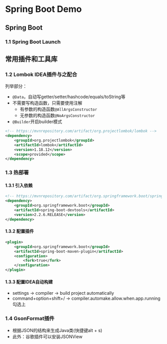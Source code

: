 # Spring Boot Demo

## Spring Boot
### 1.1 Spring Boot Launch

## 常用插件和工具库
### 1.2 Lombok IDEA插件与之配合
列举部分：
- ```@Data```，自动写getter/setter/hashcode/equals/toString等
- 不需要写构造函数，只需要使用注解
    - 有参数的构造函数```@AllArgsConstructor```
    - 无参数的构造函数```@NoArgsConstructor```
- ```@Builder```开启builder模式
```xml
<!-- https://mvnrepository.com/artifact/org.projectlombok/lombok -->
<dependency>
    <groupId>org.projectlombok</groupId>
    <artifactId>lombok</artifactId>
    <version>1.18.12</version>
    <scope>provided</scope>
</dependency>
```

### 1.3 热部署
#### 1.3.1 引入依赖
```xml
<!-- https://mvnrepository.com/artifact/org.springframework.boot/spring-boot-devtools -->
<dependency>
    <groupId>org.springframework.boot</groupId>
    <artifactId>spring-boot-devtools</artifactId>
    <version>2.2.6.RELEASE</version>
</dependency>
```
#### 1.3.2 配置插件
```xml
<plugin>
    <groupId>org.springframework.boot</groupId>
    <artifactId>spring-boot-maven-plugin</artifactId>
    <configuration>
        <fork>true</fork>
    </configuration>
</plugin>
```
#### 1.3.3 配置IDEA自动构建
- settings -> compiler -> build project automatically
- command+option+shift+/ -> compiler.automake.allow.when.app.running 勾选上 

### 1.4 GsonFormat插件
- 根据JSON的结构来生成Java类(快捷键alt + s)
- 此外：谷歌插件可以安装JSONView